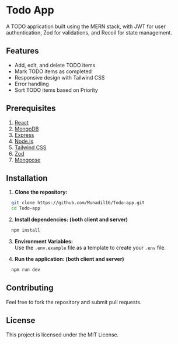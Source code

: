 # Todo App

A TODO application built using the MERN stack, with JWT for user authentication, Zod for validations, and Recoil for state management.

## Features

- Add, edit, and delete TODO items
- Mark TODO items as completed
- Responsive design with Tailwind CSS
- Error handling
- Sort TODO items based on Priority

## Prerequisites

1. [React](https://react.dev/)
2. [MongoDB](https://www.mongodb.com/)
3. [Express](https://expressjs.com/)
4. [Node.js](https://nodejs.org/en)
5. [Tailwind CSS](https://tailwindcss.com/)
6. [Zod](https://zod.dev/)
7. [Mongoose](https://mongoosejs.com/)

## Installation

1. **Clone the repository:**

```bash
  git clone https://github.com/Munadil16/Todo-app.git
  cd Todo-app
```

2. **Install dependencies: (both client and server)**

```bash
  npm install
```

3. **Environment Variables:** \
   Use the `.env.example` file as a template to create your `.env` file.

4. **Run the application: (both client and server)**

```bash
  npm run dev
```

## Contributing

Feel free to fork the repository and submit pull requests.

## License

This project is licensed under the MIT License.
